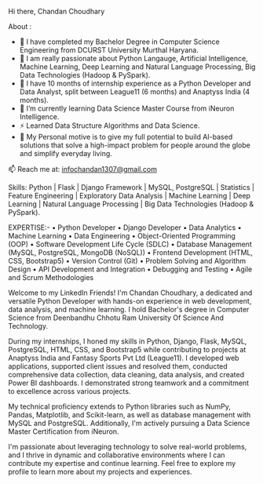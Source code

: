 Hi there, Chandan Choudhary

About :

- 🔭 I have completed my Bachelor Degree in Computer Science Engineering from DCURST University Murthal Haryana.
- 🔭 I am really passionate about Python Langauge, Artificial Intelligence, Machine Learning, Deep Learning and Natural Language Processing, Big Data Technologies (Hadoop & PySpark).
- 👯 I have 10 months of internship experience as a Python Developer and Data Analyst, split between League11 (6 months) and Anaptyss India (4 months).
- 🌱 I’m currently learning Data Science Master Course from iNeuron Intelligence.
- ⚡ Learned Data Structure Algorithms and Data Science.
- 💬 My Personal motive is to give my full potential to build AI-based solutions that solve a high-impact problem for people around the globe and simplify everyday living.

📫 Reach me at: infochandan1307@gmail.com

Skills: Python | Flask | Django Framework | MySQL, PostgreSQL | Statistics | Feature Engineering | Exploratory Data Analysis | Machine Learning | Deep Learning | Natural Language Processing | Big Data Technologies (Hadoop & PySpark).

EXPERTISE:-
• Python Developer
• Django Developer
• Data Analytics
• Machine Learning
• Data Engineering
• Object-Oriented Programming (OOP)
• Software Development Life Cycle (SDLC)
• Database Management (MySQL, PostgreSQL, MongoDB (NoSQL))
• Frontend Development (HTML, CSS, Bootstrap5)
• Version Control (Git)
• Problem Solving and Algorithm Design
• API Development and Integration
• Debugging and Testing
• Agile and Scrum Methodologies


Welcome to my LinkedIn Friends! I'm Chandan Choudhary, a dedicated and versatile Python Developer with hands-on experience in web development, data analysis, and machine learning. I hold Bachelor's degree in Computer Science from Deenbandhu Chhotu Ram University Of Science And Technology.

During my internships, I honed my skills in Python, Django, Flask, MySQL, PostgreSQL, HTML, CSS, and Bootstrap5 while contributing to projects at Anaptyss India and Fantasy Sports Pvt Ltd (League11). I developed web applications, supported client issues and resolved them, conducted comprehensive data collection, data cleaning, data analysis, and created Power BI dashboards. I demonstrated strong teamwork and a commitment to excellence across various projects.

My technical proficiency extends to Python libraries such as NumPy, Pandas, Matplotlib, and Scikit-learn, as well as database management with MySQL and PostgreSQL. Additionally, I'm actively pursuing a Data Science Master Certification from iNeuron.

I'm passionate about leveraging technology to solve real-world problems, and I thrive in dynamic and collaborative environments where I can contribute my expertise and continue learning. Feel free to explore my profile to learn more about my projects and experiences.
